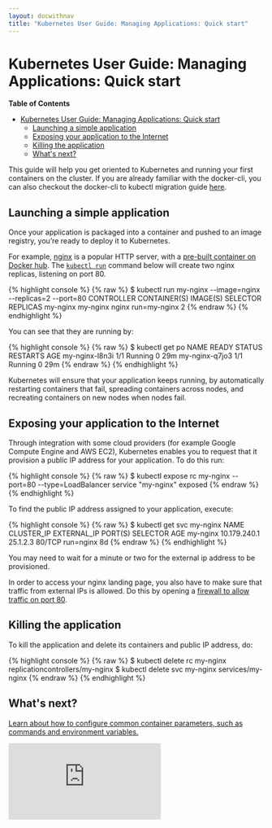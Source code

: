 ```yaml
---
layout: docwithnav
title: "Kubernetes User Guide: Managing Applications: Quick start"
---
```

<!-- BEGIN MUNGE: UNVERSIONED_WARNING -->


<!-- END MUNGE: UNVERSIONED_WARNING -->

# Kubernetes User Guide: Managing Applications: Quick start

**Table of Contents**
<!-- BEGIN MUNGE: GENERATED_TOC -->

- [Kubernetes User Guide: Managing Applications: Quick start](#kubernetes-user-guide-managing-applications-quick-start)
  - [Launching a simple application](#launching-a-simple-application)
  - [Exposing your application to the Internet](#exposing-your-application-to-the-internet)
  - [Killing the application](#killing-the-application)
  - [What's next?](#whats-next)

<!-- END MUNGE: GENERATED_TOC -->

This guide will help you get oriented to Kubernetes and running your first containers on the cluster. If you are already familiar with the docker-cli, you can also checkout the docker-cli to kubectl migration guide [here](docker-cli-to-kubectl.html).


## Launching a simple application

Once your application is packaged into a container and pushed to an image registry, you’re ready to deploy it to Kubernetes.

For example, [nginx](http://wiki.nginx.org/Main) is a popular HTTP server, with a [pre-built container on Docker hub](https://registry.hub.docker.com/_/nginx/). The [`kubectl run`](kubectl/kubectl_run.html) command below will create two nginx replicas, listening on port 80.

{% highlight console %}
{% raw %}
$ kubectl run my-nginx --image=nginx --replicas=2 --port=80
CONTROLLER   CONTAINER(S)   IMAGE(S)   SELECTOR       REPLICAS
my-nginx     my-nginx       nginx      run=my-nginx   2
{% endraw %}
{% endhighlight %}

You can see that they are running by:

{% highlight console %}
{% raw %}
$ kubectl get po
NAME             READY     STATUS    RESTARTS   AGE
my-nginx-l8n3i   1/1       Running   0          29m
my-nginx-q7jo3   1/1       Running   0          29m
{% endraw %}
{% endhighlight %}

Kubernetes will ensure that your application keeps running, by automatically restarting containers that fail, spreading containers across nodes, and recreating containers on new nodes when nodes fail.

## Exposing your application to the Internet

Through integration with some cloud providers (for example Google Compute Engine and AWS EC2), Kubernetes enables you to request that it provision a public IP address for your application. To do this run:

{% highlight console %}
{% raw %}
$ kubectl expose rc my-nginx --port=80 --type=LoadBalancer
service "my-nginx" exposed
{% endraw %}
{% endhighlight %}

To find the public IP address assigned to your application, execute:

{% highlight console %}
{% raw %}
$ kubectl get svc my-nginx
NAME         CLUSTER_IP       EXTERNAL_IP       PORT(S)                SELECTOR     AGE
my-nginx     10.179.240.1     25.1.2.3          80/TCP                 run=nginx    8d
{% endraw %}
{% endhighlight %}

You may need to wait for a minute or two for the external ip address to be provisioned.

In order to access your nginx landing page, you also have to make sure that traffic from external IPs is allowed. Do this by opening a [firewall to allow traffic on port 80](services-firewalls.html).

## Killing the application

To kill the application and delete its containers and public IP address, do:

{% highlight console %}
{% raw %}
$ kubectl delete rc my-nginx
replicationcontrollers/my-nginx
$ kubectl delete svc my-nginx
services/my-nginx
{% endraw %}
{% endhighlight %}

## What's next?

[Learn about how to configure common container parameters, such as commands and environment variables.](configuring-containers.html)




<!-- BEGIN MUNGE: IS_VERSIONED -->
<!-- TAG IS_VERSIONED -->
<!-- END MUNGE: IS_VERSIONED -->


<!-- BEGIN MUNGE: GENERATED_ANALYTICS -->
[![Analytics](https://kubernetes-site.appspot.com/UA-36037335-10/GitHub/docs/user-guide/quick-start.md?pixel)]()
<!-- END MUNGE: GENERATED_ANALYTICS -->

